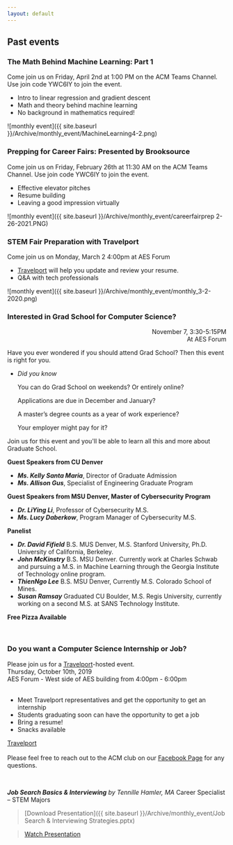 ```yaml
---
layout: default
---
```

## Past events

### The Math Behind Machine Learning: Part 1
Come join us on Friday, April 2nd at 1:00 PM on the ACM Teams Channel.
Use join code YWC6IY to join the event.

* Intro to linear regression and gradient descent
* Math and theory behind machine learning
* No background in mathematics required!

![monthly event]({{ site.baseurl }}/Archive/monthly_event/MachineLearning4-2.png)


### Prepping for Career Fairs: Presented by Brooksource
Come join us on Friday, February 26th at 11:30 AM on the ACM Teams Channel.
Use join code YWC6IY to join the event.

* Effective elevator pitches
* Resume building
* Leaving a good impression virtually

![monthly event]({{ site.baseurl }}/Archive/monthly_event/careerfairprep 2-26-2021.PNG)

### STEM Fair Preparation with Travelport
Come join us on Monday, March 2
4:00pm at AES Forum

* [Travelport](https://www.travelport.com/) will help you update and review your resume.
* Q&A with tech professionals

![monthly event]({{ site.baseurl }}/Archive/monthly_event/monthly_3-2-2020.png)


### Interested in Grad School for Computer Science?
<div style="text-align: right">November 7, 3:30-5:15PM</div>
<div style="text-align: right">At AES Forum</div>

Have you ever wondered if you should attend Grad School?
Then this event is right for you.

* *Did you know*

  You can do Grad School on weekends? Or entirely online?

  Applications are due in December and January?

  A master’s degree counts as a year of work experience?

  Your employer might pay for it?


Join us for this event and you'll be able to learn all this and more about Graduate School.

**Guest Speakers from CU Denver**
* ***Ms. Kelly Santa Maria***, Director of Graduate Admission
* ***Ms. Allison Gus***, Specialist of Engineering Graduate Program

**Guest Speakers from MSU Denver, Master of Cybersecurity Program**
* ***Dr. LiYing Li***, Professor of Cybersecurity M.S.
* ***Ms. Lucy Daberkow***, Program Manager of Cybersecurity M.S.

**Panelist**
* ***Dr. David Fifield*** B.S. MUS Denver, M.S. Stanford University, Ph.D. University of California, Berkeley.
* ***John McKinstry*** B.S. MSU Denver. Currently work at Charles Schwab and pursuing a M.S. in Machine Learning through the Georgia Institute of Technology online program.
* ***ThienNgo Lee*** B.S. MSU Denver, Currently M.S. Colorado School of Mines.
* ***Susan Ramsay*** Graduated CU Boulder, M.S. Regis University, currently working on a second M.S. at SANS Technology Institute.

**Free Pizza Available**

<br>

### Do you want a Computer Science Internship or Job?

Please join us for a [Travelport](https://www.travelport.com/)-hosted event.
<br>
Thursday, October 10th, 2019 <br>
AES Forum - West side of AES building from 4:00pm - 6:00pm
<br>
<br>

  * Meet Travelport representatives and get the opportunity to get an internship
  * Students graduating soon can have the opportunity to get a job
  * Bring a resume!
  * Snacks available

[Travelport](https://www.travelport.com/)
  <br>
  <br>
  Please feel free to reach out to the ACM club on our [Facebook Page](https://www.facebook.com/MSUDenverACM/) for any questions.
  <br>

<br>

***Job Search Basics & Interviewing***
*by Tennille Hamler, MA* Career Specialist – STEM Majors
> [Download Presentation]({{ site.baseurl }}/Archive/monthly_event/Job Search & Interviewing Strategies.pptx)

> [Watch Presentation](https://www.youtube.com/channel/UCibj3htcvDSivEzTDUeXOzg)

